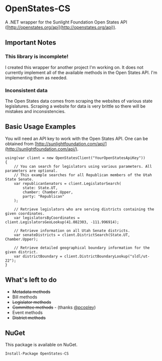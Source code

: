 # OpenStates-CS

A .NET wrapper for the Sunlight Foundation Open States API ([http://openstates.org/api](http://openstates.org/api)).

## Important Notes

### This library is incomplete!

I created this wrapper for another project I'm working on. It does not currently implement all of the available methods in the Open States API. I'm implementing them as needed.

### Inconsistent data

The Open States data comes from scraping the websites of various state legislatures. Scraping a website for data is very brittle so there will be mistakes and inconsistencies.

## Basic Usage Examples

You will need an API key to work with the Open States API. One can be obtained from [http://sunlightfoundation.com/api/](http://sunlightfoundation.com/api/).

    using(var client = new OpenStatesClient("YourOpenStatesApiKey"))
    {
		// You can search for legislators using various parameters. All parameters are optional.
		// This example searches for all Republican members of the Utah State Senate.
        var republicanSenators = client.LegislatorSearch(
			state: State.UT,
			chamber: Chamber.Upper,
			party: "Republican"
		);

		// Retrieve legislators who are serving districts containing the given coordinates. 
		var legislatorsByCoordinates = client.LegislatorsGeoLookup(41.082303, -111.996914);

		// Retrieve information on all Utah Senate districts.
		var senateDistricts = client.DistrictSearch(State.UT, Chamber.Upper);

		// Retrieve detailed geographical boundary information for the given district.
		var districtBoundary = client.DistrictBoundaryLookup("sldl/ut-22");
    }


## What's left to do

- ~~Metadata methods~~
- Bill methods
- ~~Legislator methods~~
- ~~Committee methods~~ - (thanks [@pcopley](https://github.com/pcopley))
- Event methods
- ~~District methods~~

## NuGet

This package is available on NuGet.

    Install-Package OpenStates-CS
